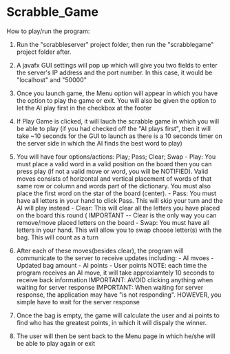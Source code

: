 # Scrabble_Game

How to play/run the program:

1. Run the "scrabbleserver" project folder, then run the "scrabblegame" project folder after.

2. A javafx GUI settings will pop up which will give you two fields to enter the server's IP address and 
   the port number. In this case, it would be "localhost" and "50000"
   
3. Once you launch game, the Menu option will appear in which you have the option to play the game or exit.
   You will also be given the option to let the AI play first in the checkbox at the footer
   
4. If Play Game is clicked, it will lauch the scrabble game in which you will be able to play (if you had checked off the "AI plays first", then it will 
   take ~10 seconds for the GUI to launch as there is a 10 seconds timer on the server side in which the AI finds the best word to play)
   
5. You will have four options/actions: Play; Pass; Clear; Swap
		- Play: You must place a valid word in a valid position on the board then you can press play (if not a valid move or word, you will be NOTIFIED).
				Valid moves consists of horizontal and vertical placement of words of that same row or column and words part of the dictionary.
				You must also place the first word on the star of the board (center).
		- Pass: You must have all letters in your hand to click Pass. This will skip your turn and the AI will play instead
		- Clear: This will clear all the letters you have placed on the board this round (
			IMPORTANT -- Clear is the only way you can remove/move placed letters on the board 
		- Swap: You must have all letters in your hand. This will allow you to swap choose letter(s) with the bag. This will count as a turn
		
6. After each of these moves(besides clear), the program will communicate to the server to receive updates including:
		- AI mvoes
		- Updated bag amount
		- AI points
		- User points
	NOTE: each time the program receives an AI move, it will take approxiamtely 10 seconds to receive back information
	IMPORTANT: AVOID clicking anything when waiting for server response
	IMPORTANT: When waiting for server response, the application may have "is not responding". HOWEVER, you simple have to wait for the server response
	
7. Once the bag is empty, the game will calculate the user and ai points to find who has the greatest points, in which it will dispaly the winner.

8. The user will then be sent back to the Menu page in which he/she will be able to play again or exit